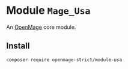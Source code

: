 # Module `Mage_Usa`

An [OpenMage][1] core module.

## Install

``` bash
composer require openmage-strict/module-usa
```

[1]: https://github.com/OpenMage/magento-lts
